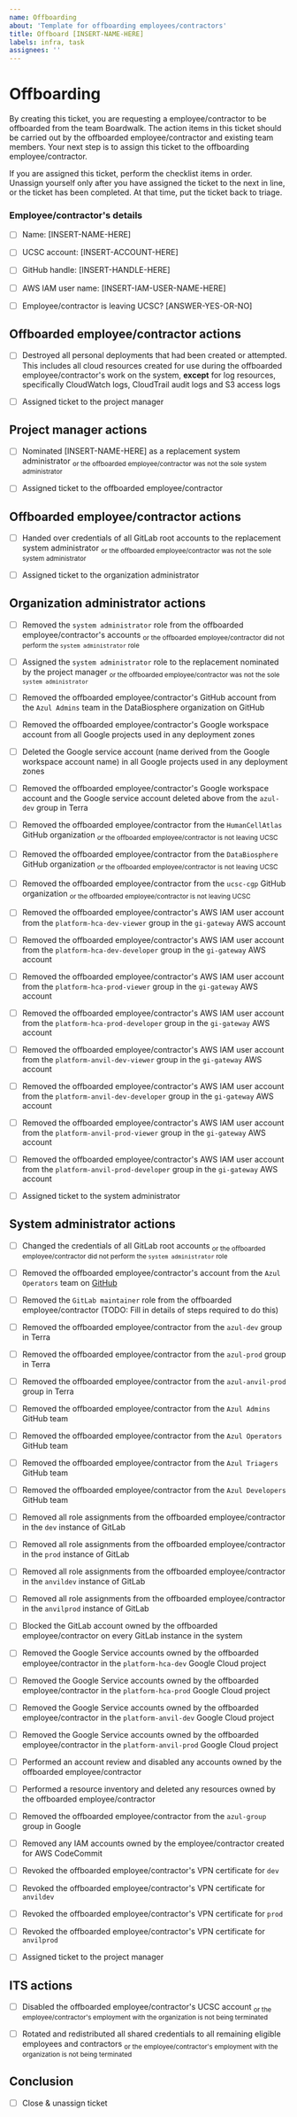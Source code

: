 ```yaml
---
name: Offboarding
about: 'Template for offboarding employees/contractors'
title: Offboard [INSERT-NAME-HERE]
labels: infra, task
assignees: ''
---
```


# Offboarding

By creating this ticket, you are requesting a employee/contractor to be
offboarded from the team Boardwalk. The action items in this ticket should be
carried out by the offboarded employee/contractor and existing team members.
Your next step is to assign this ticket to the offboarding employee/contractor.

If you are assigned this ticket, perform the checklist items in order. Unassign
yourself only after you have assigned the ticket to the next in line, or the
ticket has been completed. At that time, put the ticket back to triage.


### Employee/contractor's details

- [ ] Name: [INSERT-NAME-HERE]
- [ ] UCSC account: [INSERT-ACCOUNT-HERE]
- [ ] GitHub handle: [INSERT-HANDLE-HERE]
- [ ] AWS IAM user name: [INSERT-IAM-USER-NAME-HERE]
- [ ] Employee/contractor is leaving UCSC? [ANSWER-YES-OR-NO]


## Offboarded employee/contractor actions

- [ ] Destroyed all personal deployments that had been created or attempted. This includes all cloud resources created for use during the offboarded employee/contractor's work on the system, **except** for log resources, specifically CloudWatch logs, CloudTrail audit logs and S3 access logs
- [ ] Assigned ticket to the project manager


## Project manager actions

- [ ] Nominated [INSERT-NAME-HERE] as a replacement system administrator <sub>or the offboarded employee/contractor was not the sole system administrator</sub>
- [ ] Assigned ticket to the offboarded employee/contractor


## Offboarded employee/contractor actions

- [ ] Handed over credentials of all GitLab root accounts to the replacement system administrator <sub>or the offboarded employee/contractor was not the sole system administrator</sub>
- [ ] Assigned ticket to the organization administrator


## Organization administrator actions

- [ ] Removed the `system administrator` role from the offboarded employee/contractor's accounts <sub>or the offboarded employee/contractor did not perform the `system administrator` role</sub>
- [ ] Assigned the `system administrator` role to the replacement nominated by the project manager <sub>or the offboarded employee/contractor was not the sole `system administrator`</sub> 
- [ ] Removed the offboarded employee/contractor's GitHub account from the `Azul Admins` team in the DataBiosphere organization on GitHub
- [ ] Removed the offboarded employee/contractor's Google workspace account from all Google projects used in any deployment zones
- [ ] Deleted the Google service account (name derived from the Google workspace account name) in all Google projects used in any deployment zones
- [ ] Removed the offboarded employee/contractor's Google workspace account and the Google service account deleted above from the `azul-dev` group in Terra
- [ ] Removed the offboarded employee/contractor from the `HumanCellAtlas` GitHub organization <sub>or the offboarded employee/contractor is not leaving UCSC</sub>
- [ ] Removed the offboarded employee/contractor from the `DataBiosphere` GitHub organization <sub>or the offboarded employee/contractor is not leaving UCSC</sub>
- [ ] Removed the offboarded employee/contractor from the `ucsc-cgp` GitHub organization <sub>or the offboarded employee/contractor is not leaving UCSC</sub>
- [ ] Removed the offboarded employee/contractor's AWS IAM user account from the `platform-hca-dev-viewer` group in the `gi-gateway` AWS account
- [ ] Removed the offboarded employee/contractor's AWS IAM user account from the `platform-hca-dev-developer` group in the `gi-gateway` AWS account
- [ ] Removed the offboarded employee/contractor's AWS IAM user account from the `platform-hca-prod-viewer` group in the `gi-gateway` AWS account
- [ ] Removed the offboarded employee/contractor's AWS IAM user account from the `platform-hca-prod-developer` group in the `gi-gateway` AWS account
- [ ] Removed the offboarded employee/contractor's AWS IAM user account from the `platform-anvil-dev-viewer` group in the `gi-gateway` AWS account
- [ ] Removed the offboarded employee/contractor's AWS IAM user account from the `platform-anvil-dev-developer` group in the `gi-gateway` AWS account
- [ ] Removed the offboarded employee/contractor's AWS IAM user account from the `platform-anvil-prod-viewer` group in the `gi-gateway` AWS account
- [ ] Removed the offboarded employee/contractor's AWS IAM user account from the `platform-anvil-prod-developer` group in the `gi-gateway` AWS account
- [ ] Assigned ticket to the system administrator


## System administrator actions

- [ ] Changed the credentials of all GitLab root accounts <sub>or the offboarded employee/contractor did not perform the `system administrator` role</sub>
- [ ] Removed the offboarded employee/contractor's account from the `Azul Operators` team on [GitHub](https://github.com/orgs/DataBiosphere/teams/azul-operators/members)
- [ ] Removed the `GitLab maintainer` role from the offboarded employee/contractor (TODO: Fill in details of steps required to do this)
- [ ] Removed the offboarded employee/contractor from the `azul-dev` group in Terra
- [ ] Removed the offboarded employee/contractor from the `azul-prod` group in Terra
- [ ] Removed the offboarded employee/contractor from the `azul-anvil-prod` group in Terra
- [ ] Removed the offboarded employee/contractor from the `Azul Admins` GitHub team
- [ ] Removed the offboarded employee/contractor from the `Azul Operators` GitHub team
- [ ] Removed the offboarded employee/contractor from the `Azul Triagers` GitHub team
- [ ] Removed the offboarded employee/contractor from the `Azul Developers` GitHub team
- [ ] Removed all role assignments from the offboarded employee/contractor in the `dev` instance of GitLab
- [ ] Removed all role assignments from the offboarded employee/contractor in the `prod` instance of GitLab
- [ ] Removed all role assignments from the offboarded employee/contractor in the `anvildev` instance of GitLab
- [ ] Removed all role assignments from the offboarded employee/contractor in the `anvilprod` instance of GitLab
- [ ] Blocked the GitLab account owned by the offboarded employee/contractor on every GitLab instance in the system
- [ ] Removed the Google Service accounts owned by the offboarded employee/contractor in the `platform-hca-dev` Google Cloud project
- [ ] Removed the Google Service accounts owned by the offboarded employee/contractor in the `platform-hca-prod` Google Cloud project
- [ ] Removed the Google Service accounts owned by the offboarded employee/contractor in the `platform-anvil-dev` Google Cloud project
- [ ] Removed the Google Service accounts owned by the offboarded employee/contractor in the `platform-anvil-prod` Google Cloud project
- [ ] Performed an account review and disabled any accounts owned by the offboarded employee/contractor
- [ ] Performed a resource inventory and deleted any resources owned by the offboarded employee/contractor
- [ ] Removed the offboarded employee/contractor from the `azul-group` group in Google
- [ ] Removed any IAM accounts owned by the employee/contractor created for AWS CodeCommit
- [ ] Revoked the offboarded employee/contractor's VPN certificate for `dev`
- [ ] Revoked the offboarded employee/contractor's VPN certificate for `anvildev`
- [ ] Revoked the offboarded employee/contractor's VPN certificate for `prod`
- [ ] Revoked the offboarded employee/contractor's VPN certificate for `anvilprod`
- [ ] Assigned ticket to the project manager


## ITS actions

- [ ] Disabled the offboarded employee/contractor's UCSC account <sub>or the employee/contractor's employment with the organization is not being terminated</sub>
- [ ] Rotated and redistributed all shared credentials to all remaining eligible employees and contractors <sub>or the employee/contractor's employment with the organization is not being terminated</sub>


## Conclusion

- [ ] Close & unassign ticket
